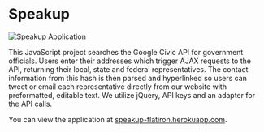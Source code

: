 # Speakup

![Speakup Application](http://nikym.org/img/speakup.gif "Speakup")

This JavaScript project searches the Google Civic API for government officials. Users enter their addresses which trigger AJAX requests to the API, returning their local, state and federal representatives. The contact information from this hash is then parsed and hyperlinked so users can tweet or email each representative directly from our website with preformatted, editable text. We utilize jQuery, API keys and an adapter for the API calls.

You can view the application at [speakup-flatiron.herokuapp.com](https://speakup-flatiron.herokuapp.com/).
